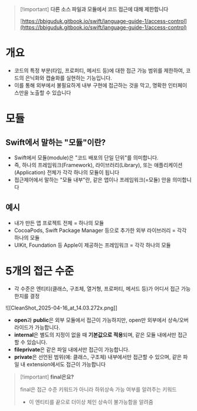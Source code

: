 > [!important] **다른 소스 파일과 모듈에서 코드 접근에 대해 제한합니다**
> 
> [https://bbiguduk.gitbook.io/swift/language-guide-1/access-control](https://bbiguduk.gitbook.io/swift/language-guide-1/access-control)

  

# 개요

- 코드의 특정 부분(타입, 프로퍼티, 메서드 등)에 대한 접근 가능 범위를 제한하여, 코드의 은닉화와 캡슐화를 실현하는 기능입니다.
- 이를 통해 외부에서 불필요하게 내부 구현에 접근하는 것을 막고, 명확한 인터페이스만을 노출할 수 있습니다

  

# 모듈

## Swift에서 말하는 "모듈"이란?

- Swift에서 모듈(module)은 "코드 배포의 단일 단위"를 의미합니다.
- 즉, 하나의 프레임워크(Framework), 라이브러리(Library), 또는 애플리케이션(Application) 전체가 각각 하나의 모듈이 됩니다
- 접근제어에서 말하는 "모듈 내부"란, 같은 앱이나 프레임워크(=모듈) 안을 의미합니다

## 예시

- 내가 만든 앱 프로젝트 전체 = 하나의 모듈
- CocoaPods, Swift Package Manager 등으로 추가한 외부 라이브러리 = 각각 하나의 모듈
- UIKit, Foundation 등 Apple이 제공하는 프레임워크 = 각각 하나의 모듈

  

# 5개의 접근 수준

- 각 수준은 엔티티(클래스, 구조체, 열거형, 프로퍼티, 메서드 등)가 어디서 접근 가능한지를 결정

![[CleanShot_2025-04-16_at_14.03.272x.png]]

- **open**과 **public**은 외부 모듈에서 접근이 가능하지만, open만 외부에서 상속/오버라이드가 가능합니다.
- **internal**은 별도의 지정이 없을 때 **기본값으로 적용**되며, 같은 모듈 내에서만 접근할 수 있습니다.
- **fileprivate**은 같은 파일 내에서만 접근이 가능합니다.
- **private**은 선언된 범위(예: 클래스, 구조체) 내부에서만 접근할 수 있으며, 같은 파일 내 extension에서도 접근이 가능합니다

  

> [!important] **final은요?**
> 
> final은 접근 수준 키워드가 아니라 하위상속 가능 여부를 알려주는 키워드
> 
> - 이 엔티티를 끝으로 더이상 체인 상속이 불가능함을 알려줌